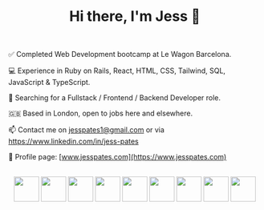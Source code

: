 <h1 align = center> Hi there, I'm Jess 👋 </h1>

<br>

:white_check_mark: Completed Web Development bootcamp at Le Wagon Barcelona. 

:computer: Experience in Ruby on Rails, React, HTML, CSS, Tailwind, SQL, JavaScript & TypeScript.

:mag_right: Searching for a Fullstack / Frontend / Backend Developer role. 

:gb: Based in London, open to jobs here and elsewhere.

:mailbox: Contact me on jesspates1@gmail.com or via https://www.linkedin.com/in/jess-pates

:thought_balloon: Profile page: [www.jesspates.com](https://www.jesspates.com)

<br>
<section align = center>
<img height=50 src="https://cdn.jsdelivr.net/gh/devicons/devicon/icons/javascript/javascript-original.svg"/> <img height=50 src="https://cdn.jsdelivr.net/gh/devicons/devicon/icons/ruby/ruby-original.svg"/> <img height=50 src="https://cdn.jsdelivr.net/gh/devicons/devicon/icons/html5/html5-original.svg" /> <img height=50 src="https://cdn.jsdelivr.net/gh/devicons/devicon/icons/css3/css3-original.svg" /> <img height=50 src="https://cdn.jsdelivr.net/gh/devicons/devicon/icons/bootstrap/bootstrap-original.svg" /> <img height=50 src="https://cdn.jsdelivr.net/gh/devicons/devicon/icons/typescript/typescript-plain.svg"/> <img height=50 src="https://cdn.jsdelivr.net/gh/devicons/devicon/icons/postgresql/postgresql-original.svg"/> <img height=50 src="https://cdn.jsdelivr.net/gh/devicons/devicon/icons/tailwindcss/tailwindcss-original-wordmark.svg" /> <img height=50 src="https://cdn.jsdelivr.net/gh/devicons/devicon/icons/react/react-original.svg" />
</section>
